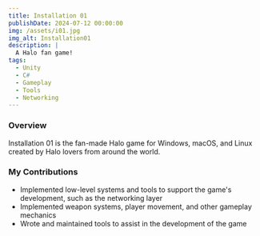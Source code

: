 ```yaml
---
title: Installation 01
publishDate: 2024-07-12 00:00:00
img: /assets/i01.jpg
img_alt: Installation01
description: |
  A Halo fan game!
tags:
  - Unity
  - C#
  - Gameplay
  - Tools
  - Networking
---
```


### Overview

Installation 01 is the fan-made Halo game for Windows, macOS, and Linux created by Halo lovers from around the world.

### My Contributions

* Implemented low-level systems and tools to support the game's development, such as the networking layer
* Implemented weapon systems, player movement, and other gameplay mechanics
* Wrote and maintained tools to assist in the development of the game

